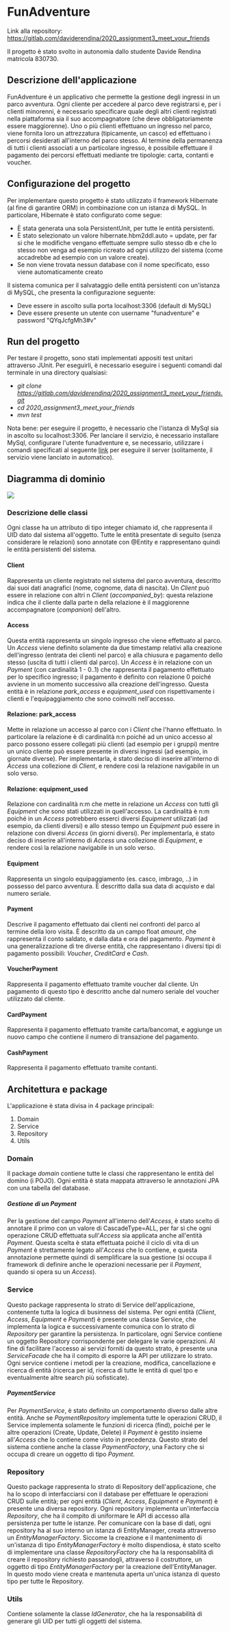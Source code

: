 # FunAdventure

Link alla repository: https://gitlab.com/daviderendina/2020_assignment3_meet_your_friends

Il progetto è stato svolto in autonomia dallo studente Davide Rendina matricola 830730.

## Descrizione dell'applicazione
FunAdventure è un applicativo che permette la gestione degli ingressi in un parco avventura. Ogni cliente per accedere al parco deve registrarsi e, per i clienti minorenni, è necessario specificare quale degli altri clienti registrati nella piattaforma sia il suo accompagnatore (che deve obbligatoriamente essere maggiorenne). Uno o più clienti effettuano un ingresso nel parco, viene fornita loro un attrezzatura (tipicamente, un casco) ed effettuano i percorsi desiderati all'interno del parco stesso. Al termine della permanenza di tutti i clienti associati a un particolare ingresso, è possibile effettuare il pagamento dei percorsi effettuati mediante tre tipologie: carta, contanti e voucher.

## Configurazione del progetto
Per implementare questo progetto è stato utilizzato il framework Hibernate (al fine di garantire ORM) in combinazione con un istanza di MySQL. In particolare, Hibernate è stato configurato come segue:
- È stata generata una sola PersistentUnit, per tutte le entità persistenti.
- È stato selezionato un valore hibernate.hbm2ddl.auto = update, per far si che le modifiche vengano effettuate sempre sullo stesso db e che lo stesso non venga ad esempio ricreato ad ogni utilizzo del sistema (come accadrebbe ad esempio con un valore create).
- Se non viene trovata nessun database con il nome specificato, esso viene automaticamente creato

Il sistema comunica per il salvataggio delle entità persistenti con un'istanza di MySQL, che presenta la configurazione seguente:
- Deve essere in ascolto sulla porta localhost:3306 (default di MySQL)
- Deve essere presente un utente con username "funadventure" e password "QYqJcfgMh3#v"

## Run del progetto
Per testare il progetto, sono stati implementati appositi test unitari attraverso JUnit. Per eseguirli, è necessario eseguire i seguenti comandi dal terminale in una directory qualsiasi:
- _git clone https://gitlab.com/daviderendina/2020_assignment3_meet_your_friends.git_
- _cd 2020_assignment3_meet_your_friends_
- _mvn test_

Nota bene: per eseguire il progetto, è necessario che l'istanza di MySql sia in ascolto su localhost:3306. Per lanciare il servizio, è necessario installare MySql, configurare l'utente funadventure e, se necessario, utilizzare i comandi specificati al seguente [link](https://tableplus.com/blog/2018/10/how-to-start-stop-restart-mysql-server.html) per eseguire il server (solitamente, il servizio viene lanciato in automatico).


## Diagramma di dominio

![](img/dominio.PNG)

### Descrizione delle classi

Ogni classe ha un attributo di tipo integer chiamato id, che rappresenta il UID dato dal sistema all'oggetto.
Tutte le entità presentate di seguito (senza considerare le relazioni) sono annotate con @Entity e rappresentano quindi le entità persistenti del sistema.

#### Client
Rappresenta un cliente registrato nel sistema del parco avventura, descritto dai suoi dati anagrafici (nome, cognome, data di nascita). Un *Client* può essere in relazione con altri n *Client* (*accompanied_by*): questa relazione indica che il cliente dalla parte n della relazione è il maggiorenne accompagnatore (*companion*) dell'altro.

#### Access
Questa entità rappresenta un singolo ingresso che viene effettuato al parco. Un *Access* viene definito solamente da due timestamp relativi alla creazione dell'ingresso (entrata dei clienti nel parco) e alla chiusura e pagamento dello stesso (uscita di tutti i clienti dal parco).
Un *Access* è in relazione con un *Payment* (con cardinalità 1 - 0..1) che rappresenta il pagamento effettuato per lo specifico ingresso; il pagamento è definito con relazione 0 poiché avviene in un momento successivo alla creazione dell'ingresso. Questa entità è in relazione *park_access* e *equipment_used* con rispettivamente i clienti e l'equipaggiamento che sono coinvolti nell'accesso.

#### Relazione: park_access
Mette in relazione un accesso al parco con i *Client* che l'hanno effettuato. In particolare la relazione è di cardinalità n:n poiché ad un unico accesso al parco possono essere collegati più clienti (ad esempio per i gruppi) mentre un unico cliente può essere presente in diversi ingressi (ad esempio, in giornate diverse).
Per implementarla, è stato deciso di inserire all'interno di *Access* una collezione di *Client*, e rendere così la relazione navigabile in un solo verso.

#### Relazione: equipment_used
Relazione con cardinalità n:m che mette in relazione un *Access* con tutti gli *Equipment* che sono stati utilizzati in quell'accesso. La cardinalità è n:m poiché in un *Access* potrebbero esserci diversi *Equipment* utilizzati (ad esempio, da clienti diversi) e allo stesso tempo un *Equipment* può essere in relazione con diversi *Access* (in giorni diversi).
Per implementarla, è stato deciso di inserire all'interno di *Access* una collezione di *Equipment*, e rendere così la relazione navigabile in un solo verso.

#### Equipment
Rappresenta un singolo equipaggiamento (es. casco, imbrago, ..) in possesso del parco avventura. È descritto dalla sua data di acquisto e dal numero seriale.

#### Payment
Descrive il pagamento effettuato dai clienti nei confronti del parco al termine della loro visita. È descritto da un campo float *amount*, che rappresenta il conto saldato, e dalla data e ora del pagamento. *Payment* è una generalizzazione di tre diverse entità, che rappresentano i diversi tipi di pagamento possibili: *Voucher*, *CreditCard* e *Cash*.

#### VoucherPayment
Rappresenta il pagamento effettuato tramite voucher dal cliente. Un pagamento di questo tipo è descritto anche dal numero seriale del voucher utilizzato dal cliente.

#### CardPayment
Rappresenta il pagamento effettuato tramite carta/bancomat, e aggiunge un nuovo campo che contiene il numero di transazione del pagamento.

#### CashPayment
Rappresenta il pagamento effettuato tramite contanti.


## Architettura e package

L'applicazione è stata divisa in 4 package principali:
1. Domain
2. Service
3. Repository
4. Utils

### Domain
Il package *domain* contiene tutte le classi che rappresentano le entità del domino (i POJO).
Ogni entità è stata mappata attraverso le annotazioni JPA con una tabella del database.

##### Gestione di un Payment
Per la gestione del campo *Payment* all'interno dell'*Access*, è stato scelto di annotare il primo con un valore di CascadeType=ALL, per far sì che ogni operazione CRUD effettuata sull'*Access* sia applicata anche all'entità *Payment*. Questa scelta è stata effettuata poiché il ciclo di vita di un *Payment* è strettamente legato all'*Access* che lo contiene, e questa annotazione permette quindi di semplificare la sua gestione (si occupa il framework di definire anche le operazioni necessarie per il *Payment*, quando si opera su un *Access*).

### Service
Questo package rappresenta lo strato di Service dell'applicazione, contenente tutta la logica di businness del sistema. Per ogni entità (*Client*, *Access*, *Equipment* e *Payment*) è presente una classe Service, che implementa la logica e successivamente comunica con lo strato di *Repository* per garantire la persistenza. In particolare, ogni Service contiene un oggetto Repository corrispondente per delegare le varie operazioni.
Al fine di facilitare l'accesso ai servizi forniti da questo strato, è presente una *ServiceFacade* che ha il compito di esporre la API per utilizzare lo strato.
Ogni service contiene i metodi per la creazione, modifica, cancellazione e ricerca di entità (ricerca per id, ricerca di tutte le entità di quel tpo e eventualmente altre search più sofisticate).

##### PaymentService
Per *PaymentService*, è stato definito un comportamento diverso dalle altre entità. Anche se *PaymentRepository* implementa tutte le operazioni CRUD, il Service implementa solamente le funzioni di ricerca (find), poiché per le altre operazioni (Create, Update, Delete) il *Payment* è gestito insieme all'*Access* che lo contiene come visto in precedenza.
Questo strato del sistema contiene anche la classe *PaymentFactory*, una Factory che si occupa di creare un oggetto di tipo *Payment*.

### Repository
Questo package rappresenta lo strato di Repository dell'applicazione, che ha lo scopo di interfacciarsi con il database per effettuare le operazioni CRUD sulle entità; per ogni entità (*Client*, *Access*, *Equipment* e *Payment*) è presente una diversa repository. Ogni repository implementa un'interfaccia *Repository*, che ha il compito di uniformare le API di accesso alla persistenza per tutte le istanze. Per comunicare con la base di dati, ogni repository ha al suo interno un istanza di EntityManager, creata attraverso un *EntityManagerFactory*.
Siccome la creazione e il mantenimento di un'istanza di tipo *EntityManagerFactory* è molto dispendiosa, è stato scelto di implementare una classe *RepositoryFactory* che ha la responsabilità di creare il repository richiesto passandogli, attraverso il costruttore, un oggetto di tipo *EntityManagerFactory* per la creazione dell'EntityManager. In questo modo viene creata e mantenuta aperta un'unica istanza di questo tipo per tutte le Repository.

### Utils
Contiene solamente la classe *IdGenerator*, che ha la responsabilità di generare gli UID per tutti gli oggetti del sistema.
